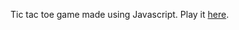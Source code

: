 Tic tac toe game made using Javascript.  Play it <a href='https://flickering-inferno-6693.firebaseapp.com/'>here</a>.
